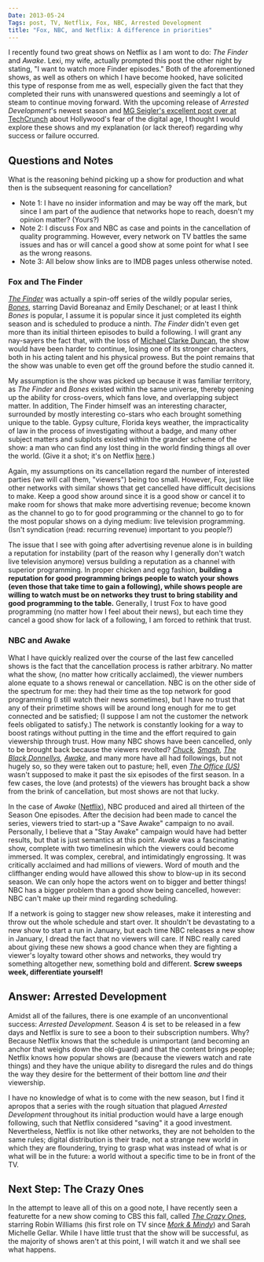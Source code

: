 ```yaml
---
Date: 2013-05-24
Tags: post, TV, Netflix, Fox, NBC, Arrested Development
title: "Fox, NBC, and Netflix: A difference in priorities"
---
```


I recently found two great shows on Netflix as I am wont to do: <em>The
Finder</em> and <em>Awake</em>. Lexi, my wife, actually prompted this post the other
night by stating, "I want to watch more Finder episodes." Both of the
aforementioned shows, as well as others on which I have become hooked, have
solicited this type of response from me as well, especially given the fact
that they completed their runs with unanswered questions and seemingly a
lot of steam to continue moving forward. With the upcoming release of
<em>Arrested Development</em>'s newest season and <a href="http://techcrunch.com/2013/05/22/dystopia/">MG Seigler's excellent post
over at TechCrunch</a> about
Hollywood's fear of the digital age, I thought I would explore these shows
and my explanation (or lack thereof) regarding why success or failure
occurred.

## Questions and Notes

What is the reasoning behind picking up a show for production and what then
is the subsequent reasoning for cancellation?

<ul><li>Note 1: I have no insider information and may be way off the mark, but
since I am part of the audience that networks hope to reach, doesn't my
opinion matter? (Yours?)</li>
<li>Note 2: I discuss Fox and NBC as case and points in the cancellation of
quality programming. However, every network on TV battles the same issues
and has or will cancel a good show at some point for what I see as the
wrong reasons.</li>
<li>Note 3: All below show links are to IMDB pages unless otherwise noted.</li>
</ul>

### Fox and The Finder

<em><a href="http://www.imdb.com/title/tt1943524/">The Finder</a></em> was actually a
spin-off series of the wildly popular series,
<em><a href="http://www.imdb.com/title/tt0460627/">Bones</a></em>,
starring David Boreanaz and Emily Deschanel; or at least I think <em>Bones</em> is
popular, I assume it is popular since it just completed its eighth season
and is scheduled to produce a ninth. <em>The Finder</em> didn't even get more than its initial thirteen episodes to build a following. I will grant any nay-sayers the fact that, with the loss of <a href="http://www.imdb.com/name/nm0003817/">Michael Clarke Duncan</a>, the show would have been harder to continue, losing one of its stronger characters, both in his acting talent and his physical prowess. But the point remains that the show was unable to even get off the ground before the studio canned it.

My assumption is the show was picked up because it was familiar territory, as <em>The Finder</em> and <em>Bones</em> existed within the same universe, thereby opening up the ability for cross-overs, which fans love, and overlapping subject matter. In addition, The Finder himself was an interesting character, surrounded by mostly interesting co-stars who each brought something unique to the table. Gypsy culture, Florida keys weather, the impracticality of law in the process of investigating without a badge, and many other subject matters and subplots existed within the grander scheme of the show: a man who can find any lost thing in the world finding things all over the world. (Give it a shot; it's on Netflix <a href="http://movies.netflix.com/WiMovie/The_Finder/70197045">here</a>.)

Again, my assumptions on its cancellation regard the number of interested
parties (we will call them, "viewers") being too small. However, Fox, just
like other networks with similar shows that get cancelled have difficult
decisions to make. Keep a good show around since it is a good show or
cancel it to make room for shows that make more advertising revenue; become known as the channel to go to for good programming or the channel to go to for the most popular shows on a dying medium: live television programming. (Isn't syndication (read: recurring revenue) important to you people?)

The issue that I see with going after advertising revenue alone is in
building a reputation for instability (part of the reason why I generally
don't watch live television anymore) versus building a reputation as a
channel with superior programming. In proper chicken and egg fashion,
<strong>building a reputation for good programming brings people to watch your
shows (even those that take time to gain a following), while shows people
are willing to watch must be on networks they trust to bring stability and
good programming to the table.</strong> Generally, I trust Fox to have good
programming (no matter how I feel about their news), but each time they
cancel a good show for lack of a following, I am forced to rethink that
trust.

### NBC and Awake

What I have quickly realized over the course of the last few cancelled
shows is the fact that the cancellation process is rather arbitrary. No
matter what the show, (no matter how critically acclaimed), the viewer
numbers alone equate to a shows renewal or cancellation. NBC is on the
other side of the spectrum for me: they had their time as the top network
for good programming (I still watch their news sometimes), but I have no
trust that any of their primetime shows will be around long enough for me
to get connected and be satisfied; (I suppose I am not the customer the
network feels obligated to satisfy.) The network is constantly looking for
a way to boost ratings without putting in the time and the effort required
to gain viewership through trust. How many NBC shows have been cancelled, only to be brought back because the viewers revolted? <em><a href="http://www.imdb.com/title/tt0934814/">Chuck</a>, <a href="http://www.imdb.com/title/tt1825133/">Smash</a>, <a href="http://www.imdb.com/title/tt0805661/">The Black Donnellys</a>, <a href="http://www.imdb.com/title/tt1839683/">Awake</a></em>, and many more have all had
followings, but not hugely so, so they were taken out to pasture; hell,
even <em><a href="http://www.imdb.com/title/tt0386676/">The Office (US)</a></em> wasn't
supposed to make it past the six episodes of the first season. In a few
cases, the love (and protests) of the viewers has brought back a show from the brink of cancellation, but most shows are not that lucky.

In the case of <em>Awake</em> (<a href="http://movies.netflix.com/WiMovie/Awake/70197063">Netflix</a>), NBC produced and aired all thirteen of the Season One episodes. After the decision had been made to cancel the series, viewers tried to start-up a "Save Awake" campaign to no avail. Personally, I believe that a "Stay Awake" campaign would have had better results, but that is just semantics at this point. <em>Awake</em> was a fascinating show, complete with two timelinesin which the viewers could become immersed. It was complex, cerebral, and
intimidatingly engrossing. It was critically acclaimed and had millions of
viewers. Word of mouth and the cliffhanger ending would have allowed this show to blow-up in its second season. We can only hope the actors went on to bigger and better things! NBC has a bigger problem than a good show being cancelled, however: NBC can't make up their mind regarding scheduling.

If a network is going to stagger new show releases, make it interesting and throw out the whole schedule and start over. It shouldn't be devastating to a new show to start a run in January, but each time NBC releases a new show in January, I dread the fact that no viewers will care. If NBC really cared about giving these new shows a good chance when they are fighting a viewer's loyalty toward other shows and networks, they would try something altogether new, something bold and different. <strong>Screw sweeps week, differentiate yourself!</strong>

## Answer: Arrested Development

Amidst all of the failures, there is one example of an unconventional
success: <em>Arrested Development</em>. Season 4 is set to be released in a few
days and Netflix is sure to see a boon to their subscription numbers. Why?
Because Netflix knows that the schedule is unimportant (and becoming an
anchor that weighs down the old-guard) and that the content brings people; Netflix knows how popular shows are (because the viewers watch and rate things) and they have the unique ability to disregard the rules and do things the way they desire for the betterment of their bottom line <em>and</em>
their viewership.

I have no knowledge of what is to come with the new season, but I find it
apropos that a series with the rough situation that plagued <em>Arrested
Development</em> throughout its initial production would have a large enough
following, such that Netflix considered "saving" it a good investment.
Nevertheless, Netflix is not like other networks, they are not beholden to
the same rules; digital distribution is their trade, not a strange new
world in which they are floundering, trying to grasp what was instead of
what is or what will be in the future: a world without a specific time to
be in front of the TV.

## Next Step: The Crazy Ones

In the attempt to leave all of this on a good note, I have recently seen a
featurette for a new show coming to CBS this fall, called <em><a href="http://www.imdb.com/title/tt2710104/">The Crazy Ones</a></em>, starring Robin Williams (his first role on TV since <em><a href="http://www.imdb.com/title/tt0077053/">Mork & Mindy</a></em>) and Sarah Michelle Gellar. While I have little trust that the show will be successful, as the majority of shows aren't at this point, I will watch it and we shall see what happens.